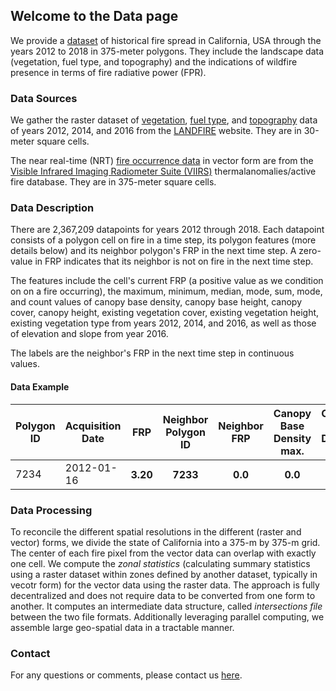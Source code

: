 ## Welcome to the Data page

We provide a [dataset](https://drive.google.com/file/d/1B582y8_cPWxNuevpm3ZM-SZf_23HRUAQ/view?usp=sharing) of historical fire spread in California, USA through the years 2012 to 2018 in 375-meter polygons. They include the landscape data (vegetation, fuel type, and topography) and the indications of wildfire presence in terms of fire radiative power (FPR). 

### Data Sources

We gather the raster dataset of [vegetation](https://www.landfire.gov/vegetation.php), [fuel type](https://www.landfire.gov/fuel.php), and [topography](https://www.landfire.gov/topographic.php) data  of years 2012, 2014, and 2016 from the [LANDFIRE](https://www.landfire.gov/index.php) website. They are in 30-meter square cells. 

The near real-time (NRT) [fire occurrence data](https://firms2.modaps.eosdis.nasa.gov/map/#d:2020-09-20..2020-09-21;@0.0,0.0,3z) in vector form are from the [Visible Infrared Imaging Radiometer Suite (VIIRS)](https://earthdata.nasa.gov/earth-observation-data/near-real-time/download-nrt-data/viirs-nrt) thermalanomalies/active fire database. They are in 375-meter square cells.

### Data Description
There are 2,367,209 datapoints for years 2012 through 2018. Each datapoint consists of a polygon cell on fire in a time step, its polygon features (more details below) and its neighbor polygon's FRP in the next time step. A zero-value in FRP indicates that its neighbor is not on fire in the next time step.

The features include the cell's current FRP (a positive value as we condition on on a fire occurring), the maximum, minimum, median, mode, sum, mode, and count values of canopy base density, canopy base height, canopy cover, canopy height, existing vegetation cover, existing vegetation height, existing vegetation type from years 2012, 2014, and 2016, as well as those of elevation and slope from year 2016.

The labels are the neighbor's FRP in the next time step in continuous values.

#### Data Example 
<table>
<thead>
<tr>
<th>Polygon ID</th>
<th>Acquisition Date</th>
<th>FRP</th>
<th>Neighbor Polygon ID</th>
<th>Neighbor FRP</th>
<th>Canopy Base Density max.</th>
<th>Canopy Base Density min.</th>
<th>Canopy Base Density median</th>
<th>Canopy Base Density mode</th>
<th>Canopy Base Density sum</th>
<th>Canopy Base Density mode</th>
<th>Canopy Base Density count</th>
<th> ... </th>
</tr>
</thead>
<tbody>
<tr>
<td>7234</td>
<td>2012-01-16</td>
<th>3.20</th>
<th>7233</th>
<th>0.0</th>
<th>0.0</th>
<th>13.0</th>
<th>0.0</th>
<th>9.0</th>
<th>1303.0</th>
<th>0.0</th>
<th>156</th>
<th> ... </th>
</tr>
</tbody>
</table>

### Data Processing
To reconcile the different spatial resolutions in the different (raster and vector) forms, we divide the state of California into a 375-m by 375-m grid. The center of each fire pixel from the vector data can overlap with exactly one cell. We compute the *zonal statistics* (calculating summary statistics using a raster dataset within zones defined by another dataset, typically in vecotr form) for the vector data using the raster data. The approach is fully decentralized and does not require data to be converted from one form to another. It computes an intermediate data structure, called *intersections file* between the two file formats. Additionally leveraging parallel computing, we assemble large geo-spatial data in a tractable manner.

### Contact
For any questions or comments, please contact us [here](mailto:wildfire.modeling20@gmail.com).
